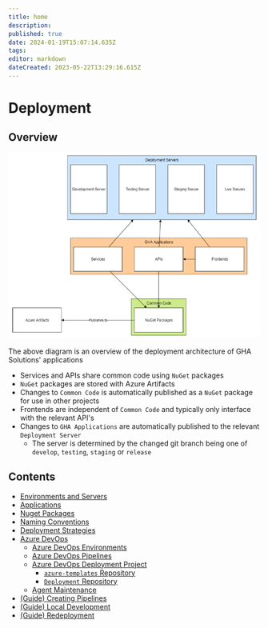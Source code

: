```yaml
---
title: home
description: 
published: true
date: 2024-01-19T15:07:14.635Z
tags: 
editor: markdown
dateCreated: 2023-05-22T13:29:16.615Z
---
```


# Deployment

## Overview

![Deployment Architecture Overview](assets/Architecture.png)

The above diagram is an overview of the deployment architecture of GHA Solutions' applications

- Services and APIs share common code using `NuGet` packages
- `NuGet` packages are stored with Azure Artifacts
- Changes to `Common Code` is automatically published as a `NuGet` package for use in other projects
- Frontends are independent of `Common Code` and typically only interface with the relevant API's
- Changes to `GHA Applications` are automatically published to the relevant `Deployment Server`
  - The server is determined by the changed git branch being one of `develop`, `testing`, `staging` or `release`

## Contents

- [Environments and Servers](./environments-and-servers.md)
- [Applications](./applications.md)
- [Nuget Packages](./nuget-packages.md)
- [Naming Conventions](./naming-conventions.md)
- [Deployment Strategies](./deployment-strategies.md)
- [Azure DevOps](./azure-devops.md)
  - [Azure DevOps Environments](./azure-devops-environments.md)
  - [Azure DevOps Pipelines](./azure-devops-pipelines.md)
  - [Azure DevOps Deployment Project](./azure-devops-deployment-project.md)
    - [`azure-templates` Repository](./azure-devops-azure-templates-repository.md)
    - [`Deployment` Repository](./azure-devops-deployment-repository.md)
  - [Agent Maintenance](./azure-devops-agent-maintenance.md)
- [(Guide) Creating Pipelines](./creating-pipelines-guide.md)
- [(Guide) Local Development](./local-development-guide.md)
- [(Guide) Redeployment](redeployment-guide.md)